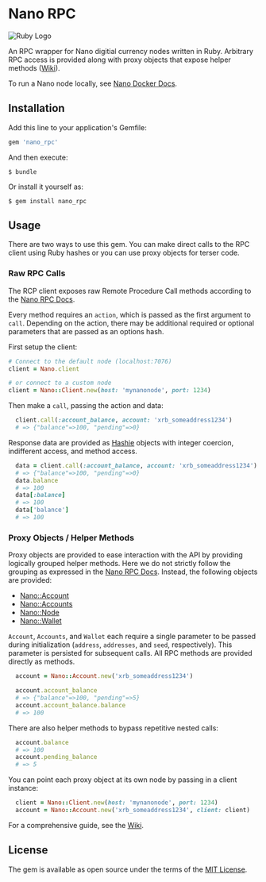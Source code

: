 # Nano RPC

![Ruby Logo](https://i.imgur.com/pTKxwQq.png)

An RPC wrapper for Nano digitial currency nodes written in Ruby. Arbitrary RPC access is provided along with proxy objects that expose helper methods ([Wiki](https://github.com/jcraigk/ruby_nano_rpc/wiki/Proxy-Object-Reference)).

To run a Nano node locally, see [Nano Docker Docs](https://github.com/clemahieu/raiblocks/wiki/Docker-node).

## Installation

Add this line to your application's Gemfile:

```ruby
gem 'nano_rpc'
```

And then execute:

    $ bundle

Or install it yourself as:

    $ gem install nano_rpc

## Usage

There are two ways to use this gem.  You can make direct calls to the RPC client using Ruby hashes or you can use proxy objects for terser code.

### Raw RPC Calls

The RCP client exposes raw Remote Procedure Call methods according to the [Nano RPC Docs](https://github.com/clemahieu/raiblocks/wiki/RPC-protocol).

Every method requires an `action`, which is passed as the first argument to `call`.  Depending on the action, there may be additional required or optional parameters that are passed as an options hash.

First setup the client:

```ruby
# Connect to the default node (localhost:7076)
client = Nano.client

# or connect to a custom node
client = Nano::Client.new(host: 'mynanonode', port: 1234)
```

Then make a `call`, passing the action and data:

```ruby
  client.call(:account_balance, account: 'xrb_someaddress1234')
  # => {"balance"=>100, "pending"=>0}
````

Response data are provided as [Hashie](https://github.com/intridea/hashie) objects with integer coercion, indifferent access, and method access.

```ruby
  data = client.call(:account_balance, account: 'xrb_someaddress1234')
  # => {"balance"=>100, "pending"=>0}
  data.balance
  # => 100
  data[:balance]
  # => 100
  data['balance']
  # => 100
````

### Proxy Objects / Helper Methods

Proxy objects are provided to ease interaction with the API by providing logically grouped helper methods. Here we do not strictly follow the grouping as expressed in the [Nano RPC Docs](https://github.com/clemahieu/raiblocks/wiki/RPC-protocol).  Instead, the following objects are provided:

* [Nano::Account](https://github.com/jcraigk/ruby_nano_rpc/wiki/Nano::Account)
* [Nano::Accounts](https://github.com/jcraigk/ruby_nano_rpc/wiki/Nano::Accounts)
* [Nano::Node](https://github.com/jcraigk/ruby_nano_rpc/wiki/Nano::Node)
* [Nano::Wallet](https://github.com/jcraigk/ruby_nano_rpc/wiki/Nano::Wallet)

`Account`, `Accounts`, and `Wallet` each require a single parameter to be passed during initialization (`address`, `addresses`, and `seed`, respectively).  This parameter is persisted for subsequent calls.  All RPC methods are provided directly as methods.

```ruby
  account = Nano::Account.new('xrb_someaddress1234')

  account.account_balance
  # => {"balance"=>100, "pending"=>5}
  account.account_balance.balance
  # => 100
```

There are also helper methods to bypass repetitive nested calls:

```ruby
  account.balance
  # => 100
  account.pending_balance
  # => 5
```

You can point each proxy object at its own node by passing in a client instance:

```ruby
  client = Nano::Client.new(host: 'mynanonode', port: 1234)
  account = Nano::Account.new('xrb_someaddress1234', client: client)
```

For a comprehensive guide, see the [Wiki](https://github.com/jcraigk/ruby_nano_rpc/wiki).

## License

The gem is available as open source under the terms of the [MIT License](https://opensource.org/licenses/MIT).
